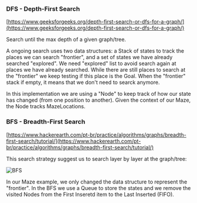 ### DFS - Depth-First Search 

[https://www.geeksforgeeks.org/depth-first-search-or-dfs-for-a-graph/](https://www.geeksforgeeks.org/depth-first-search-or-dfs-for-a-graph/)

Search until the max depth of a given graph/tree.

A ongoing search uses two data structures: a Stack of states  to track the places we can search "frontier", and a set of states we have already searched "explored". We need "explored" list to avoid search again at places we have already searched.
While there are still places to search at the "frontier" we keep testing if this place is the Goal.
When the "frontier" stack if empty, it means that we don't need to searck anymore.

In this implementation we are using a "Node" to keep track of how our state has changed (from one position to another).
Given the context of our Maze, the Node tracks MazeLocations.

### BFS - Breadth-First Search 

[https://www.hackerearth.com/pt-br/practice/algorithms/graphs/breadth-first-search/tutorial/](https://www.hackerearth.com/pt-br/practice/algorithms/graphs/breadth-first-search/tutorial/)

This search strategy suggest us to search layer by layer at the graph/tree:

![BFS](https://he-s3.s3.amazonaws.com/media/uploads/1d193ad.jpg "BFS")


In our Maze example, we only changed the data structure to represent the "frontier".
In the BFS we use a Queue to store the states and we remove the visited Nodes from the First Inseretd item to the Last Inserted (FIFO).
